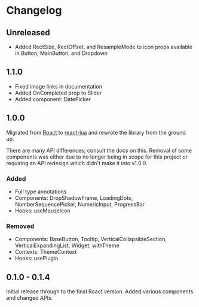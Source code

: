 # Changelog

## Unreleased

-   Added RectSize, RectOffset, and ResampleMode to icon props available in Button, MainButton, and Dropdown

## 1.1.0

-   Fixed image links in documentation
-   Added OnCompleted prop to Slider
-   Added component: DatePicker

## 1.0.0

Migrated from [Roact](https://github.com/Roblox/roact) to [react-lua](https://github.com/jsdotlua/react-lua)
and rewrote the library from the ground up.

There are many API differences; consult the docs on this. Removal of some components was either due
to no longer being in scope for this project or requiring an API redesign which didn't make it
into v1.0.0.

### Added

-   Full type annotations
-   Components: DropShadowFrame, LoadingDots, NumberSequencePicker, NumericInput, ProgressBar
-   Hooks: useMouseIcon

### Removed

-   Components: BaseButton, Tooltip, VerticalCollapsibleSection, VerticalExpandingList, Widget, withTheme
-   Contexts: ThemeContext
-   Hooks: usePlugin

## 0.1.0 - 0.1.4

Initial release through to the final Roact version. Added various components and changed APIs.
